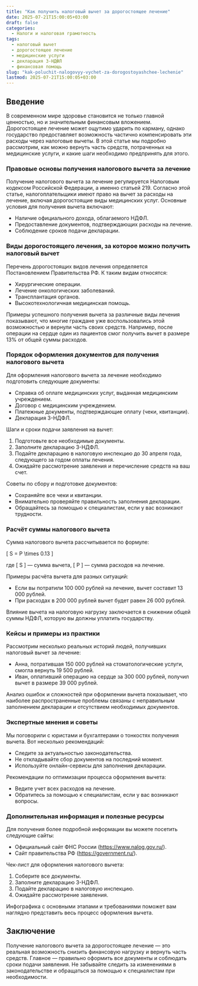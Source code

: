 ```yaml
---
title: "Как получить налоговый вычет за дорогостоящее лечение"
date: 2025-07-21T15:00:05+03:00
draft: false
categories:
  - Налоги и налоговая грамотность
tags:
  - налоговый вычет
  - дорогостоящее лечение
  - медицинские услуги
  - декларация 3-НДФЛ
  - финансовая помощь
slug: "kak-poluchit-nalogovyy-vychet-za-dorogostoyashchee-lechenie"
lastmod: 2025-07-21T15:00:05+03:00
---
```


## Введение

В современном мире здоровье становится не только главной ценностью, но и значительным финансовым вложением. Дорогостоящее лечение может ощутимо ударить по карману, однако государство предоставляет возможность частично компенсировать эти расходы через налоговые вычеты. В этой статье мы подробно рассмотрим, как можно вернуть часть средств, потраченных на медицинские услуги, и какие шаги необходимо предпринять для этого.

### Правовые основы получения налогового вычета за лечение

Получение налогового вычета за лечение регулируется Налоговым кодексом Российской Федерации, а именно статьей 219. Согласно этой статье, налогоплательщики имеют право на вычет за расходы на лечение, включая дорогостоящие виды медицинских услуг. Основные условия для получения вычета включают:

- Наличие официального дохода, облагаемого НДФЛ.
- Предоставление документов, подтверждающих расходы на лечение.
- Соблюдение сроков подачи декларации.

### Виды дорогостоящего лечения, за которое можно получить налоговый вычет

Перечень дорогостоящих видов лечения определяется Постановлением Правительства РФ. К таким видам относятся:

- Хирургические операции.
- Лечение онкологических заболеваний.
- Трансплантация органов.
- Высокотехнологичная медицинская помощь.

Примеры успешного получения вычета за различные виды лечения показывают, что многие граждане уже воспользовались этой возможностью и вернули часть своих средств. Например, после операции на сердце один из пациентов смог получить вычет в размере 13% от общей суммы расходов.

### Порядок оформления документов для получения налогового вычета

Для оформления налогового вычета за лечение необходимо подготовить следующие документы:

- Справка об оплате медицинских услуг, выданная медицинским учреждением.
- Договор с медицинским учреждением.
- Платежные документы, подтверждающие оплату (чеки, квитанции).
- Декларация 3-НДФЛ.

Шаги и сроки подачи заявления на вычет:

1. Подготовьте все необходимые документы.
2. Заполните декларацию 3-НДФЛ.
3. Подайте декларацию в налоговую инспекцию до 30 апреля года, следующего за годом оплаты лечения.
4. Ожидайте рассмотрение заявления и перечисление средств на ваш счет.

Советы по сбору и подготовке документов:

- Сохраняйте все чеки и квитанции.
- Внимательно проверяйте правильность заполнения декларации.
- Обращайтесь за помощью к специалистам, если у вас возникают трудности.

### Расчёт суммы налогового вычета

Сумма налогового вычета рассчитывается по формуле:

[ S = P \times 0.13 ]

где [ S ] — сумма вычета, [ P ] — сумма расходов на лечение.

Примеры расчёта вычета для разных ситуаций:

- Если вы потратили 100 000 рублей на лечение, вычет составит 13 000 рублей.
- При расходах в 200 000 рублей вычет будет равен 26 000 рублей.

Влияние вычета на налоговую нагрузку заключается в снижении общей суммы НДФЛ, которую вы должны уплатить государству.

### Кейсы и примеры из практики

Рассмотрим несколько реальных историй людей, получивших налоговый вычет за лечение:

- Анна, потратившая 150 000 рублей на стоматологические услуги, смогла вернуть 19 500 рублей.
- Иван, оплативший операцию на сердце за 300 000 рублей, получил вычет в размере 39 000 рублей.

Анализ ошибок и сложностей при оформлении вычета показывает, что наиболее распространенные проблемы связаны с неправильным заполнением декларации и отсутствием необходимых документов.

### Экспертные мнения и советы

Мы поговорили с юристами и бухгалтерами о тонкостях получения вычета. Вот несколько рекомендаций:

- Следите за актуальностью законодательства.
- Не откладывайте сбор документов на последний момент.
- Используйте онлайн-сервисы для заполнения декларации.

Рекомендации по оптимизации процесса оформления вычета:

- Ведите учет всех расходов на лечение.
- Обратитесь за помощью к специалистам, если у вас возникают вопросы.

### Дополнительная информация и полезные ресурсы

Для получения более подробной информации вы можете посетить следующие сайты:

- Официальный сайт ФНС России (https://www.nalog.gov.ru/).
- Сайт правительства РФ (https://government.ru/).

Чек-лист для оформления налогового вычета:

1. Соберите все документы.
2. Заполните декларацию 3-НДФЛ.
3. Подайте декларацию в налоговую инспекцию.
4. Ожидайте рассмотрение заявления.

Инфографика с основными этапами и требованиями поможет вам наглядно представить весь процесс оформления вычета.

## Заключение

Получение налогового вычета за дорогостоящее лечение — это реальная возможность снизить финансовую нагрузку и вернуть часть средств. Главное — правильно оформить все документы и соблюдать сроки подачи заявления. Не забывайте следить за изменениями в законодательстве и обращаться за помощью к специалистам при необходимости.
